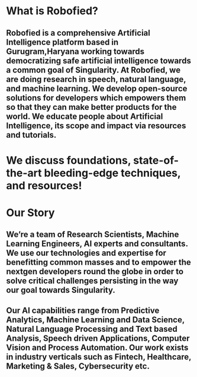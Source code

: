 # What is Robofied?
## Robofied is a comprehensive Artificial Intelligence platform based in Gurugram,Haryana working towards democratizing safe artificial intelligence towards a common goal of Singularity. At Robofied, we are doing research in speech, natural language, and machine learning. We develop open-source solutions for developers which empowers them so that they can make better products for the world. We educate people about Artificial Intelligence, its scope and impact via resources and tutorials.

# We discuss foundations, state-of-the-art bleeding-edge techniques, and resources!

# Our Story
## We’re a team of Research Scientists, Machine Learning Engineers, AI experts and consultants. We use our technologies and expertise for benefitting common masses and to empower the nextgen developers round the globe in order to solve critical challenges persisting in the way our goal towards Singularity.
## Our AI capabilities range from Predictive Analytics, Machine Learning and Data Science, Natural Language Processing and Text based Analysis, Speech driven Applications, Computer Vision and Process Automation. Our work exists in industry verticals such as Fintech, Healthcare, Marketing & Sales, Cybersecurity etc.
